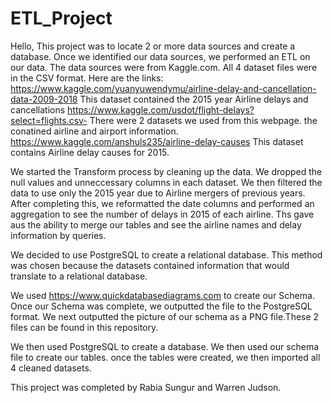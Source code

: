 # ETL_Project
Hello,
This project was to locate 2 or more data sources and create a database. Once we identified our data sources, we performed an ETL on our data. The data sources were from Kaggle.com. All 4 dataset files were in the CSV format. Here are the links:
https://www.kaggle.com/yuanyuwendymu/airline-delay-and-cancellation-data-2009-2018
This dataset contained the 2015 year Airline delays and cancellations
https://www.kaggle.com/usdot/flight-delays?select=flights.csv-
There were 2 datasets we used from this webpage. the conatined airline and airport information.
https://www.kaggle.com/anshuls235/airline-delay-causes
This dataset contains Airline delay causes for 2015.

We started the Transform process by cleaning up the data. We dropped the null values and unneccessary columns in each dataset. We then filtered the data to use only the 2015 year due to Airline mergers of previous years. After completing this, we reformatted the date columns and performed an aggregation to see the number of delays in 2015 of each airline.
Ths gave aus the ability to merge our tables and see the airline names and delay information by queries.

We decided to use PostgreSQL to create a relational database. This method was chosen because the datasets contained information that would translate to a relational database.

We used https://www.quickdatabasediagrams.com to create our Schema. Once our Schema was complete, we outputted the file to the PostgreSQL format. We next outputted the picture of our schema as a PNG file.These 2 files can be found in this repository.

We then used PostgreSQL to create a database. We then used our schema file to create our tables. once the tables were created, we then imported all 4 cleaned datasets.

This project was completed by Rabia Sungur and Warren Judson.
